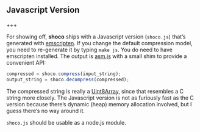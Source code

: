 ## Javascript Version
+++

For showing off, **shoco** ships with a Javascript version (`shoco.js`) that’s generated with [emscripten](https://github.com/kripken/emscripten). If you change the default compression model, you need to re-generate it by typing `make js`. You do need to have emscripten installed. The output is [asm.js](http://asmjs.org/) with a small shim to provide a convenient API:

```js
compressed = shoco.compress(input_string);
output_string = shoco.decompress(compressed);
```

The compressed string is really a [Uint8Array](https://developer.mozilla.org/en-US/docs/Web/API/Uint8Array), since that resembles a C string more closely. The Javascript version is not as furiously fast as the C version because there’s dynamic (heap) memory allocation involved, but I guess there’s no way around it.

`shoco.js` should be usable as a node.js module.
